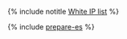 {% include notitle [White IP list](../../configure-white-ip.md) %}

{% include [prepare-es](../../prepare-es.md) %}
